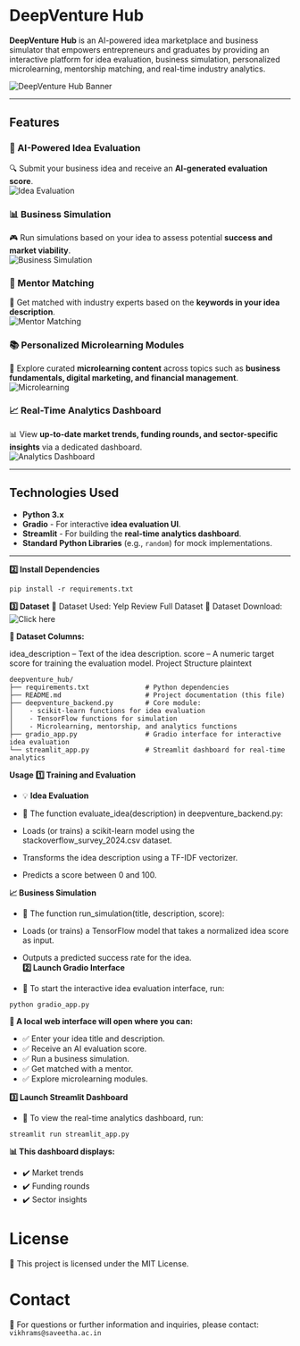 # **DeepVenture Hub**  

**DeepVenture Hub** is an AI-powered idea marketplace and business simulator that empowers entrepreneurs and graduates by providing an interactive platform for idea evaluation, business simulation, personalized microlearning, mentorship matching, and real-time industry analytics.  

![DeepVenture Hub Banner](https://via.placeholder.com/1200x400?text=DeepVenture+Hub)  

---

## **Features**  

### **🚀 AI-Powered Idea Evaluation**  
🔍 Submit your business idea and receive an **AI-generated evaluation score**.  
![Idea Evaluation](https://via.placeholder.com/600x300?text=AI+Idea+Evaluation)  

### **📊 Business Simulation**  
🎮 Run simulations based on your idea to assess potential **success and market viability**.  
![Business Simulation](https://via.placeholder.com/600x300?text=Business+Simulation)  

### **🤝 Mentor Matching**  
🎯 Get matched with industry experts based on the **keywords in your idea description**.  
![Mentor Matching](https://via.placeholder.com/600x300?text=Mentor+Matching)  

### **📚 Personalized Microlearning Modules**  
📖 Explore curated **microlearning content** across topics such as **business fundamentals, digital marketing, and financial management**.  
![Microlearning](https://via.placeholder.com/600x300?text=Microlearning+Modules)  

### **📈 Real-Time Analytics Dashboard**  
📊 View **up-to-date market trends, funding rounds, and sector-specific insights** via a dedicated dashboard.  
![Analytics Dashboard](https://via.placeholder.com/600x300?text=Real-Time+Analytics)  

---

## **Technologies Used**  

- **Python 3.x**  
- **Gradio** - For interactive **idea evaluation UI**.  
- **Streamlit** - For building the **real-time analytics dashboard**.  
- **Standard Python Libraries** (e.g., `random`) for mock implementations.  

---
**2️⃣ Install Dependencies** 
```
pip install -r requirements.txt
```
**3️⃣ Dataset** 
📂 Dataset Used: Yelp Review Full Dataset
🔗 Dataset Download: ![Click here](https://huggingface.co/datasets/Yelp/yelp_review_full)

**📑 Dataset Columns:**

idea_description – Text of the idea description.
score – A numeric target score for training the evaluation model.
Project Structure
plaintext

```
deepventure_hub/
├── requirements.txt              # Python dependencies
├── README.md                     # Project documentation (this file)
├── deepventure_backend.py        # Core module:
│    - scikit‑learn functions for idea evaluation
│    - TensorFlow functions for simulation
│    - Microlearning, mentorship, and analytics functions
├── gradio_app.py                 # Gradio interface for interactive idea evaluation
└── streamlit_app.py              # Streamlit dashboard for real-time analytics
```
**Usage**
**1️⃣ Training and Evaluation**
- 💡 **Idea Evaluation**
- 📌 The function evaluate_idea(description) in deepventure_backend.py:

- Loads (or trains) a scikit-learn model using the stackoverflow_survey_2024.csv dataset.
- Transforms the idea description using a TF-IDF vectorizer.
- Predicts a score between 0 and 100.

**📈 Business Simulation**
- 📌 The function run_simulation(title, description, score):

- Loads (or trains) a TensorFlow model that takes a normalized idea score as input.
- Outputs a predicted success rate for the idea.  
**2️⃣ Launch Gradio Interface**
- 📌 To start the interactive idea evaluation interface, run:

```
python gradio_app.py
```
**🚀 A local web interface will open where you can:**
- ✅ Enter your idea title and description.
- ✅ Receive an AI evaluation score.
- ✅ Run a business simulation.
- ✅ Get matched with a mentor.
- ✅ Explore microlearning modules.


**3️⃣ Launch Streamlit Dashboard**
- 📌 To view the real-time analytics dashboard, run:
```
streamlit run streamlit_app.py
```
**📊 This dashboard displays:**
- ✔️ Market trends
- ✔️ Funding rounds
- ✔️ Sector insights


# License
📜 This project is licensed under the MIT License.

# Contact
📧 For questions or further information and inquiries, please contact:
``
vikhrams@saveetha.ac.in
``
